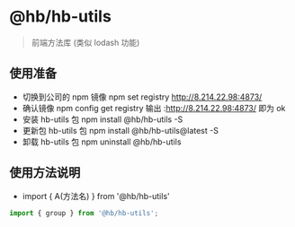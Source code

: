 # @hb/hb-utils

> 前端方法库 (类似 lodash 功能)

## 使用准备

- 切换到公司的 npm 镜像 npm set registry http://8.214.22.98:4873/
- 确认镜像 npm config get registry 输出 :http://8.214.22.98:4873/ 即为 ok
- 安装 hb-utils 包 npm install @hb/hb-utils -S
- 更新包 hb-utils 包 npm install @hb/hb-utils@latest -S
- 卸载 hb-utils 包 npm uninstall @hb/hb-utils

## 使用方法说明

- import { A(方法名) } from '@hb/hb-utils'

```js
import { group } from '@hb/hb-utils';
```
